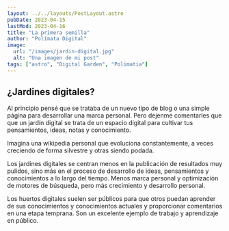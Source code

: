 ```yaml
---
layout: ../../layouts/PostLayout.astro
pubDate: 2023-04-15
lastMod: 2023-04-16
title: "La primera semilla"
author: "Polímata Digital"
image:
  url: "/images/jardin-digital.jpg"
  alt: "Una imagen de mi post"
tags: ["astro", "Digital Garden", "Polimatia"]
---
```


## ¿Jardines digitales?

Al principio pensé que se trataba de un nuevo tipo de blog o una simple página
para desarrollar una marca personal. Pero dejenme comentarles que que un jardín digital
se trata de un espacio digital para cultivar tus pensamientos, ideas, notas y conocimiento.

Imagina una wikipedia personal que evoluciona constantemente, a veces creciendo de forma
silvestre y otras siendo podada.

Los jardines digitales se centran menos en la publicación de resultados muy pulidos, sino más en el proceso de desarrollo de ideas, pensamientos y conocimientos a lo largo del tiempo. Menos marca personal y optimización de motores de búsqueda, pero más crecimiento y desarrollo personal.

Los huertos digitales suelen ser públicos para que otros puedan aprender de sus conocimientos y conocimientos actuales y proporcionar comentarios en una etapa temprana. Son un excelente ejemplo de trabajo y aprendizaje en público.
